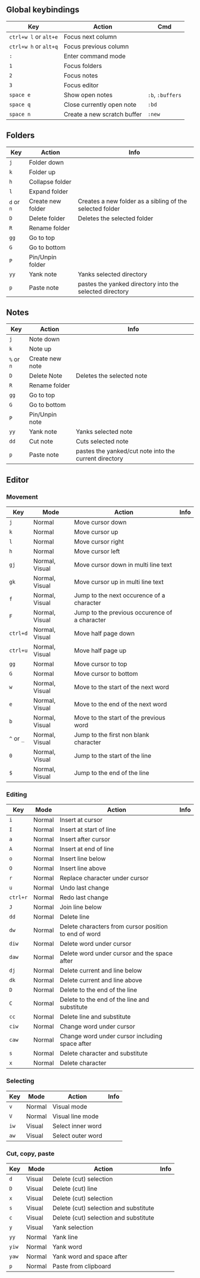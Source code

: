 ## Global keybindings

| Key                   | Action                      | Cmd                |
| --------------------- | --------------------------- | ------------------ |
| `ctrl+w l` or `alt+e` | Focus next column           |                    |
| `ctrl+w h` or `alt+q` | Focus previous column       |                    |
| `:`                   | Enter command mode          |                    |
| `1`                   | Focus folders               |                    |
| `2`                   | Focus notes                 |                    |
| `3`                   | Focus editor                |                    |
| `space e`             | Show open notes             | `:b`, `:buffers`   |
| `space q`             | Close currently open note   | `:bd`              |
| `space n`             | Create a new scratch buffer | `:new`             |

## Folders

| Key        | Action            | Info                                                       |
| ---------- | ----------------- | ---------------------------------------------------------- |
| `j`        | Folder down       |                                                            |
| `k`        | Folder up         |                                                            |
| `h`        | Collapse folder   |                                                            |
| `l`        | Expand folder     |                                                            |
| `d` or `n` | Create new folder | Creates a new folder as a sibling of the selected folder   |
| `D`        | Delete folder     | Deletes the selected folder                                |
| `R`        | Rename folder     |                                                            |
| `gg`       | Go to top         |                                                            |
| `G`        | Go to bottom      |                                                            |
| `P`        | Pin/Unpin folder  |                                                            |
| `yy`       | Yank note         | Yanks selected directory                                   |
| `p`        | Paste note        | pastes the yanked directory into the selected directory    |

## Notes

| Key        | Action             | Info                                                  |
| ---------- | ------------------ | ----------------------------------------------------- |
| `j`        | Note down          |                                                       |
| `k`        | Note up            |                                                       |
| `%` or `n` | Create new note    |                                                       |
| `D`        | Delete Note        | Deletes the selected note                             |
| `R`        | Rename folder      |                                                       |
| `gg`       | Go to top          |                                                       |
| `G`        | Go to bottom       |                                                       |
| `P`        | Pin/Unpin note     |                                                       |
| `yy`       | Yank note          | Yanks selected note                                   |
| `dd`       | Cut note           | Cuts selected note                                    |
| `p`        | Paste note         | pastes the yanked/cut note into the current directory |


## Editor

### Movement

| Key        | Mode           | Action                                                 | Info   |
| ---------- | -------------- | ------------------------------------------------------ | ------ |
| `j`        | Normal         | Move cursor down                                       |        |
| `k`        | Normal         | Move cursor up                                         |        |
| `l`        | Normal         | Move cursor right                                      |        |
| `h`        | Normal         | Move cursor left                                       |        |
| `gj`       | Normal, Visual | Move cursor down in multi line text                    |        |
| `gk`       | Normal, Visual | Move cursor up in multi line text                      |        |
| `f`        | Normal, Visual | Jump to the next occurence of a character              |        |
| `F`        | Normal, Visual | Jump to the previous occurence of a character          |        |
| `ctrl+d`   | Normal, Visual | Move half page down                                    |        |
| `ctrl+u`   | Normal, Visual | Move half page up                                      |        |
| `gg`       | Normal         | Move cursor to top                                     |        |
| `G`        | Normal         | Move cursor to bottom                                  |        |
| `w`        | Normal, Visual | Move to the start of the next word                     |        |
| `e`        | Normal, Visual | Move to the end of the next word                       |        |
| `b`        | Normal, Visual | Move to the start of the previous word                 |        |
| `^` or `_` | Normal, Visual | Jump to the first non blank character                  |        |
| `0`        | Normal, Visual | Jump to the start of the line                          |        |
| `$`        | Normal, Visual | Jump to the end of the line                            |        |

### Editing

| Key        | Mode           | Action                                                 | Info   |
| ---------- | -------------- | ------------------------------------------------------ | ------ |
| `i`        | Normal         | Insert at cursor                                       |        |
| `I`        | Normal         | Insert at start of line                                |        |
| `a`        | Normal         | Insert after cursor                                    |        |
| `A`        | Normal         | Insert at end of line                                  |        |
| `o`        | Normal         | Insert line below                                      |        |
| `O`        | Normal         | Insert line above                                      |        |
| `r`        | Normal         | Replace character under cursor                         |        |
| `u`        | Normal         | Undo last change                                       |        |
| `ctrl+r`   | Normal         | Redo last change                                       |        |
| `J`        | Normal         | Join line below                                        |        |
| `dd`       | Normal         | Delete line                                            |        |
| `dw`       | Normal         | Delete characters from cursor position to end of word  |        |
| `diw`      | Normal         | Delete word under cursor                               |        |
| `daw`      | Normal         | Delete word under cursor and the space after           |        |
| `dj`       | Normal         | Delete current and line below                          |        |
| `dk`       | Normal         | Delete current and line above                          |        |
| `D`        | Normal         | Delete to the end of the line                          |        |
| `C`        | Normal         | Delete to the end of the line and substitute           |        |
| `cc`       | Normal         | Delete line and substitute                             |        |
| `ciw`      | Normal         | Change word under cursor                               |        |
| `caw`      | Normal         | Change word under cursor including space after	       |        |
| `s`        | Normal         | Delete character and substitute 	                     |        |
| `x`        | Normal         | Delete character                                       |        |

### Selecting

| Key        | Mode           | Action                                                 | Info   |
| ---------- | -------------- | ------------------------------------------------------ | ------ |
| `v`        | Normal         | Visual mode                                            |        |
| `V`        | Normal         | Visual line mode                                       |        |
| `iw`       | Visual         | Select inner word                                      |        |
| `aw`       | Visual         | Select outer word                                      |        |

### Cut, copy, paste

| Key        | Mode           | Action                                                 | Info   |
| ---------- | -------------- | ------------------------------------------------------ | ------ |
| `d`        | Visual         | Delete (cut) selection                                 |        |
| `D`        | Visual         | Delete (cut) line                                      |        |
| `x`        | Visual         | Delete (cut) selection                                 |        |
| `s`        | Visual         | Delete (cut) selection and substitute                  |        |
| `c`        | Visual         | Delete (cut) selection and substitute                  |        |
| `y`        | Visual         | Yank selection	                                       |        |
| `yy`       | Normal         | Yank line     	                                       |        |
| `yiw`      | Normal         | Yank word     	                                       |        |
| `yaw`      | Normal         | Yank word and space after                              |        |
| `p`        | Normal         | Paste from clipboard                                   |        |

